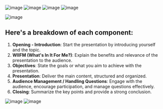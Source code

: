 ![image](https://github.com/anusha-tikarya/Soft_skills/assets/84814767/d0edd7da-e361-4cd7-bb4b-a75862b5f5c7)
![image](https://github.com/anusha-tikarya/Soft_skills/assets/84814767/80eb9954-408e-4210-b532-edfc8db1523e)
![image](https://github.com/anusha-tikarya/Soft_skills/assets/84814767/58cc076f-dc1d-459d-a87f-c7fa77ff865b)
![image](https://github.com/anusha-tikarya/Soft_skills/assets/84814767/604e5e27-d53d-4153-8589-ef1515a75bd7)



![image](https://github.com/anusha-tikarya/Soft_skills/assets/84814767/a3d26456-d53e-4ede-b84e-be97d4e360f9)

## Here's a breakdown of each component:

1. **Opening - Introduction**: Start the presentation by introducing yourself and the topic.
2. **WIIFM (What's In It For Me?)**: Explain the benefits and relevance of the presentation to the audience.
3. **Objectives**: State the goals or what you aim to achieve with the presentation.
4. **Presentation**: Deliver the main content, structured and organized.
5. **Audience Management / Handling Questions**: Engage with the audience, encourage participation, and manage questions effectively.
6. **Closing**: Summarize the key points and provide a strong conclusion.

![image](https://github.com/anusha-tikarya/Soft_skills/assets/84814767/b5e67de7-358c-4360-b339-d7bf52a81800)
![image](https://github.com/anusha-tikarya/Soft_skills/assets/84814767/36849667-a473-498f-9df9-e5e1953df5ab)

